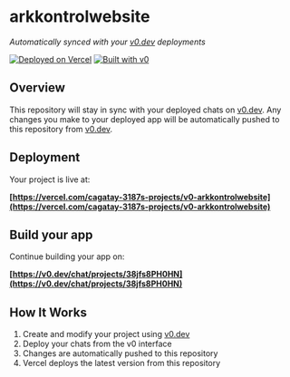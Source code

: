 # arkkontrolwebsite

*Automatically synced with your [v0.dev](https://v0.dev) deployments*

[![Deployed on Vercel](https://img.shields.io/badge/Deployed%20on-Vercel-black?style=for-the-badge&logo=vercel)](https://vercel.com/cagatay-3187s-projects/v0-arkkontrolwebsite)
[![Built with v0](https://img.shields.io/badge/Built%20with-v0.dev-black?style=for-the-badge)](https://v0.dev/chat/projects/38jfs8PH0HN)

## Overview

This repository will stay in sync with your deployed chats on [v0.dev](https://v0.dev).
Any changes you make to your deployed app will be automatically pushed to this repository from [v0.dev](https://v0.dev).

## Deployment

Your project is live at:

**[https://vercel.com/cagatay-3187s-projects/v0-arkkontrolwebsite](https://vercel.com/cagatay-3187s-projects/v0-arkkontrolwebsite)**

## Build your app

Continue building your app on:

**[https://v0.dev/chat/projects/38jfs8PH0HN](https://v0.dev/chat/projects/38jfs8PH0HN)**

## How It Works

1. Create and modify your project using [v0.dev](https://v0.dev)
2. Deploy your chats from the v0 interface
3. Changes are automatically pushed to this repository
4. Vercel deploys the latest version from this repository
